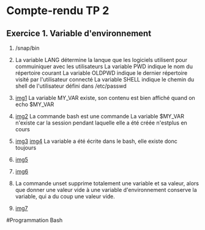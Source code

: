 # Compte-rendu TP 2

## Exercice 1. Variable d'environnement

1.  /snap/bin

3. La variable LANG détermine la lanque que les logiciels utilisent pour commuiniquer avec les utilisateurs
La variable PWD indique le nom du répertoire courant
La variable OLDPWD indique le dernier répertoire visité par l'utilisateur connecté
La variable SHELL indique le chemin du shell de l'utilisateur défini dans /etc/passwd

4. [img1](imag/image1.png)
La variable   MY_VAR existe, son contenu est bien affiché quand on echo $MY_VAR

5. [img2](image/image2.png)
La commande bash est une commande 
La variable $MY_VAR n'existe car la session pendant laquelle elle a été créée n'estplus en cours

6. [img3](image/image3.png)
[img4](image/image4.png)
La variable a été écrite dans le bash, elle existe donc toujours

7. [img5](image/image5.png)
8. [img6](image/image6.png)
9. La commande unset supprime totalement une variable et sa valeur, alors que donner une valeur vide à une variable d'environnement conserve la variable, qui a du coup une valeur vide.
10. [img7](image/image7.png)

#Programmation Bash




